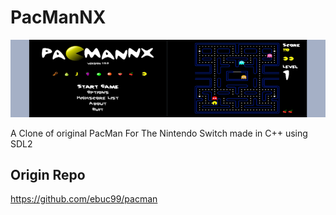 # PacManNX

![alt text](https://github.com/KranKRival/PacManNX/blob/master/screen.png)

A Clone of original PacMan For The Nintendo Switch made in C++ using SDL2

## Origin Repo

https://github.com/ebuc99/pacman

